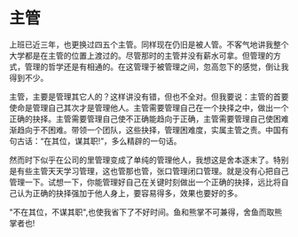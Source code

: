 主管
=====

上班已近三年，也更换过四五个主管。同样现在仍旧是被人管。不客气地讲我整个大学都是在主管的位置上渡过的。尽管那时的主管并没有薪水可拿。但管理的方式，管理的哲学还是有相通的。在这管理于被管理之间，忽高忽下的感觉，倒让我得到不少。

主管，主要是管理其它人的？这样讲没有错，但也不全对。但我要说：主管的首要使命是管理自己其次才是管理他人。主管需要管理自己在一个抉择之中，做出一个正确的抉择。主管需要管理自己使不正确能趋向于正确，主管需要管理自己使困难渐趋向于不困难。带领一个团队，这些抉择，管理困难度，实属主管之责。中国有句古话：“在其位，谋其职!”，多么精辟的一句话。

然而时下似乎在公司的里管理变成了单纯的管理他人，我想这是舍本逐末了。特别是有些主管天天学习管理，这也管那也管，张口管理闭口管理。就是没有心把自己管理一下。试想一下，你能管理好自己在关键时刻做出一个正确的抉择，远比将自己认为正确的抉择强加于他人身上，要容易得多，效果也要好的多。

"不在其位，不谋其职",也使我省下了不好时间。鱼和熊掌不可兼得，舍鱼而取熊掌者也!

